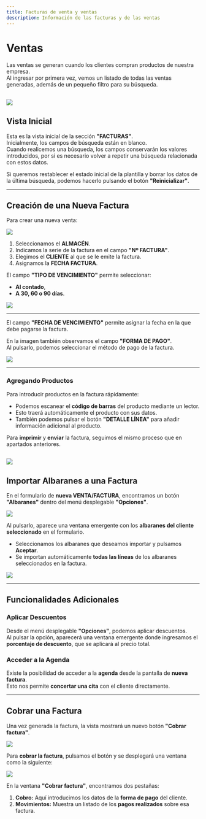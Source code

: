 ```yaml
---
title: Facturas de venta y ventas
description: Información de las facturas y de las ventas
---
```


# Ventas

Las ventas se generan cuando los clientes compran productos de nuestra empresa.  
Al ingresar por primera vez, vemos un listado de todas las ventas generadas, además de un pequeño filtro para su búsqueda.

![](../../../assets/importardatos/fact1.png)
---

## Vista Inicial 

Esta es la vista inicial de la sección **"FACTURAS"**.  
Inicialmente, los campos de búsqueda están en blanco.  
Cuando realicemos una búsqueda, los campos conservarán los valores introducidos, por si es necesario volver a repetir una búsqueda relacionada con estos datos.

Si queremos restablecer el estado inicial de la plantilla y borrar los datos de la última búsqueda, podemos hacerlo pulsando el botón **"Reinicializar"**.

---

## Creación de una Nueva Factura  

Para crear una nueva venta: 

![](../../../assets/importardatos/fact2.png)

1. Seleccionamos el **ALMACÉN**.  
2. Indicamos la serie de la factura en el campo **"Nº FACTURA"**.  
3. Elegimos el **CLIENTE** al que se le emite la factura.  
4. Asignamos la **FECHA FACTURA**.  

El campo **"TIPO DE VENCIMIENTO"** permite seleccionar:  
- **Al contado**,  
- **A 30, 60 o 90 días**.

![](../../../assets/importardatos/fact3.png)

---  

El campo **"FECHA DE VENCIMIENTO"** permite asignar la fecha en la que debe pagarse la factura.  

En la imagen también observamos el campo **"FORMA DE PAGO"**.  
Al pulsarlo, podemos seleccionar el método de pago de la factura.

![](../../../assets/importardatos/fact4.jpg)

---

### Agregando Productos 

Para introducir productos en la factura rápidamente:  
- Podemos escanear el **código de barras** del producto mediante un lector.  
- Esto traerá automáticamente el producto con sus datos.  
- También podemos pulsar el botón **"DETALLE LÍNEA"** para añadir información adicional al producto.

Para **imprimir** y **enviar** la factura, seguimos el mismo proceso que en apartados anteriores.

![](../../../assets/importardatos/fact5.png)
---

## Importar Albaranes a una Factura  

En el formulario de **nueva VENTA/FACTURA**, encontramos un botón **"Albaranes"** dentro del menú desplegable **"Opciones"**.

![](../../../assets/importardatos/fact6.png) 

Al pulsarlo, aparece una ventana emergente con los **albaranes del cliente seleccionado** en el formulario.  

- Seleccionamos los albaranes que deseamos importar y pulsamos **Aceptar**.  
- Se importan automáticamente **todas las líneas** de los albaranes seleccionados en la factura.

![](../../../assets/importardatos/fact7.png)

---

## Funcionalidades Adicionales

### Aplicar Descuentos  
Desde el menú desplegable **"Opciones"**, podemos aplicar descuentos.  
Al pulsar la opción, aparecerá una ventana emergente donde ingresamos el **porcentaje de descuento**, que se aplicará al precio total.

### Acceder a la Agenda  
Existe la posibilidad de acceder a la **agenda** desde la pantalla de **nueva factura**.  
Esto nos permite **concertar una cita** con el cliente directamente.

---

## Cobrar una Factura

Una vez generada la factura, la vista mostrará un nuevo botón **"Cobrar factura"**.

![](../../../assets/importardatos/fact8.png)

Para **cobrar la factura**, pulsamos el botón y se desplegará una ventana como la siguiente:

![](../../../assets/importardatos/fact9.png)  

En la ventana **"Cobrar factura"**, encontramos dos pestañas:  
1. **Cobro:** Aquí introducimos los datos de la **forma de pago** del cliente.  
2. **Movimientos:** Muestra un listado de los **pagos realizados** sobre esa factura.
